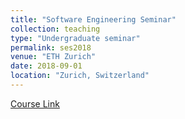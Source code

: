 ```yaml
---
title: "Software Engineering Seminar"
collection: teaching
type: "Undergraduate seminar"
permalink: ses2018
venue: "ETH Zurich"
date: 2018-09-01
location: "Zurich, Switzerland"
---
```

[Course Link](https://www.sri.inf.ethz.ch/teaching/ses2018)
